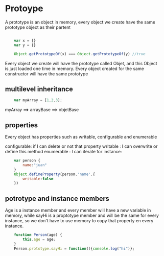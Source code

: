 # Protoype

A prototype is an object in memory, every object we create have the same prototype object as 
their partent

```javascript

    var x = {}
    var y = {}

    Object.getPrototypeOf(x) === Object.getPrototypeOf(y) //true

```
Every object we create will have the prototype called Objet, and this Object is just loaded one time in memory.
Every object created for the same constructor will have the same prototype


## multilevel inheritance

```javascript
    var myArray = [1,2,3];

```
myArray ==> arrayBase ==> objetBase

## properties

Every object has properties such as writable, configurable and enumerable

configurable: if I can delete or not that property 
writable : I can  overwrite or define this method
enumerable : I can iterate
for instance:
```javascript
    var person {
        name:"juan"
    }
    Object.defineProperty(person,'name',{
        writable:false
    })
```

## potrotype and instance members

Age is a instance member and every member will have a new variable in memory,
while sayHi is a proptotype member and will be the same for every instance, 
so we don't have to use memory to copy that property en every instance.
```javascript
    function Person(age) {
        this.age = age;
    }
    Person.prototype.sayHi = function(){console.log("hi")};

 ```

